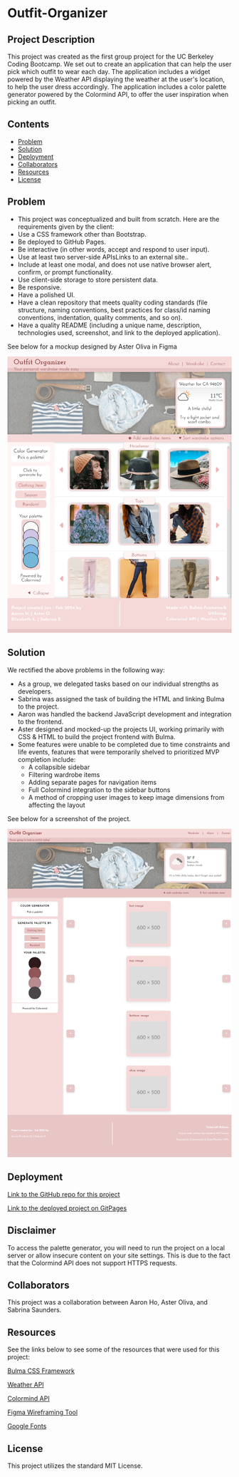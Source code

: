 # Outfit-Organizer

## Project Description

This project was created as the first group project for the UC Berkeley Coding Bootcamp. We set out to create an application that can help the user pick which outfit to wear each day. The application includes a widget powered by the Weather API displaying the weather at the user's location, to help the user dress accordingly. The application includes a color palette generator powered by the Colormind API, to offer the user inspiration when picking an outfit.

## Contents

- [Problem](#problem)
- [Solution](#solution)
- [Deployment](#deployment)
- [Collaborators](#collaborators)
- [Resources](#resources)
- [License](#License)

## Problem

- This project was conceptualized and built from scratch. Here are the requirements given by the client:
- Use a CSS framework other than Bootstrap.
- Be deployed to GitHub Pages.
- Be interactive (in other words, accept and respond to user input).
- Use at least two server-side APIsLinks to an external site..
- Include at least one modal, and does not use native browser alert, confirm, or prompt functionality.
- Use client-side storage to store persistent data.
- Be responsive.
- Have a polished UI.
- Have a clean repository that meets quality coding standards (file structure, naming conventions, best practices for class/id naming conventions, indentation, quality comments, and so on).
- Have a quality README (including a unique name, description, technologies used, screenshot, and link to the deployed application).

See below for a mockup designed by Aster Oliva in Figma

![Outfit Organizer mockup image](assets/images/outfit-organizer-mockup.png)

## Solution

We rectified the above problems in the following way:

- As a group, we delegated tasks based on our individual strengths as developers.
- Sabrina was assigned the task of building the HTML and linking Bulma to the project.
- Aaron was handled the backend JavaScript development and integration to the frontend.
- Aster designed and mocked-up the projects UI, working primarily with CSS & HTML to build the project frontend with Bulma.
- Some features were unable to be completed due to time constraints and life events, features that were temporarily shelved to prioritized MVP completion include:
  - A collapsible sidebar
  - Filtering wardrobe items
  - Adding separate pages for navigation items
  - Full Colormind integration to the sidebar buttons
  - A method of cropping user images to keep image dimensions from affecting the layout

See below for a screenshot of the project.

![Screenshot of deployed project](assets/images/project-screenshot.png)

## Deployment

[Link to the GitHub repo for this project](https://github.com/Sabrinasaunders/outfit-organizer)

[Link to the deployed project on GitPages](https://Sabrinasaunders.github.io/outfit-organizer)

## Disclaimer

To access the palette generator, you will need to run the project on a local server or allow insecure content on your site settings. This is due to the fact that the Colormind API does not support HTTPS requests.

## Collaborators

This project was a collaboration between Aaron Ho, Aster Oliva, and Sabrina Saunders.

## Resources

See the links below to see some of the resources that were used for this project:

[Bulma CSS Framework](https://bulma.io/documentation/overview/start/)

[Weather API](https://openweathermap.org/api)

[Colormind API](http://colormind.io/)

[Figma Wireframing Tool](https://www.figma.com/)

[Google Fonts](https://fonts.google.com/)

## License

This project utilizes the standard MIT License.
